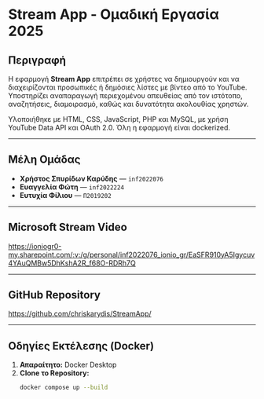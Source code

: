 # Stream App - Ομαδική Εργασία 2025

##  Περιγραφή

Η εφαρμογή **Stream App** επιτρέπει σε χρήστες να δημιουργούν και να διαχειρίζονται προσωπικές ή δημόσιες λίστες με βίντεο από το YouTube. Υποστηρίζει αναπαραγωγή περιεχομένου απευθείας από τον ιστότοπο, αναζητήσεις, διαμοιρασμό, καθώς και δυνατότητα ακολουθίας χρηστών.

Υλοποιήθηκε με HTML, CSS, JavaScript, PHP και MySQL, με χρήση YouTube Data API και OAuth 2.0. Όλη η εφαρμογή είναι dockerized.

---

##  Μέλη Ομάδας

- **Χρήστος Σπυρίδων Καρύδης** — `inf2022076`  
- **Ευαγγελία Φώτη** — `inf2022224`  
- **Ευτυχία Φίλιου** — `Π2019202`

---

##  Microsoft Stream Video

 https://ioniogr0-my.sharepoint.com/:v:/g/personal/inf2022076_ionio_gr/EaSFR910yA5Igycuv4YAuQMBw5DhKshA2R_f68O-RDRh7Q 

---

##  GitHub Repository

 https://github.com/chriskarydis/StreamApp/

---

##  Οδηγίες Εκτέλεσης (Docker)

1. **Απαραίτητο:** Docker Desktop
2. **Clone το Repository:**
   ```bash
   docker compose up --build

